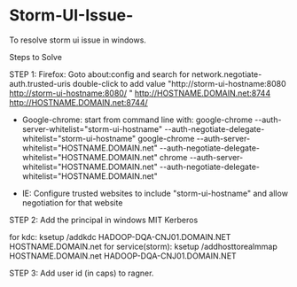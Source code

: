 # Storm-UI-Issue-
To resolve storm ui issue in windows. 


Steps to Solve 

STEP 1:
Firefox: Goto about:config and search for network.negotiate-auth.trusted-uris double-click to add value 
"http://storm-ui-hostname:8080 <http://storm-ui-hostname:8080/> " 
http://HOSTNAME.DOMAIN.net:8744 <http://HOSTNAME.DOMAIN.net:8744/>  

- Google-chrome: start from command line with: 
google-chrome --auth-server-whitelist="storm-ui-hostname" --auth-negotiate-delegate-whitelist="storm-ui-hostname" 
google-chrome --auth-server-whitelist="HOSTNAME.DOMAIN.net" --auth-negotiate-delegate-whitelist="HOSTNAME.DOMAIN.net" 
chrome --auth-server-whitelist="HOSTNAME.DOMAIN.net" --auth-negotiate-delegate-whitelist="HOSTNAME.DOMAIN.net" 


- IE: Configure trusted websites to include "storm-ui-hostname" and allow negotiation for that website 

STEP 2: Add the principal in windows MIT Kerberos 

for kdc:
ksetup /addkdc HADOOP-DQA-CNJ01.DOMAIN.NET HOSTNAME.DOMAIN.net 
for service(storm):
ksetup /addhosttorealmmap HOSTNAME.DOMAIN.net HADOOP-DQA-CNJ01.DOMAIN.NET 

STEP 3:
Add user id (in caps) to ragner.
